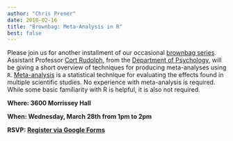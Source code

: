 ```yaml
---
author: "Chris Prener"
date: 2018-02-16
title: "Brownbag: Meta-Analysis in R"
best: false
---
```


Please join us for another installment of our occasional [brownbag series](/brownbags/). Assistant Professor [Cort Rudolph](https://www.slu.edu/arts-and-sciences/psychology/faculty/rudolph-cort.php), from the [Department of Psychology](https://www.slu.edu/arts-and-sciences/psychology/), will be giving a short overview of techniques for producing meta-analyses using `R`. [Meta-analysis](https://en.wikipedia.org/wiki/Meta-analysis) is a statistical technique for evaluating the effects found in multiple scientific studies. No experience with meta-analysis is required. While some basic familiarity with R is helpful, it is also not required.

**Where: 3600 Morrissey Hall**

**When: Wednesday, March 28th from 1pm to 2pm**

**RSVP: [Register via Google Forms](https://goo.gl/forms/m3JwFvfVOqeU70iC3)**
